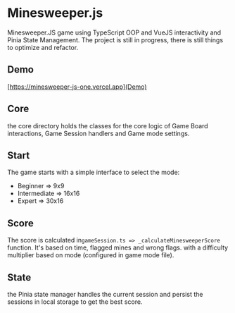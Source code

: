 # Minesweeper.js

Minesweeper.JS game using TypeScript OOP and VueJS interactivity and Pinia State Management. The project is still in progress, there is still things to optimize and refactor.

## Demo

[https://minesweeper-js-one.vercel.app](Demo)

## Core

the core directory holds the classes for the core logic of Game Board interactions, Game Session handlers and Game mode settings.

## Start

The game starts with a simple interface to select the mode:

- Beginner => 9x9
- Intermediate => 16x16
- Expert => 30x16

## Score

The score is calculated in`gameSession.ts => _calculateMinesweeperScore` function. It's based on time, flagged mines and wrong flags. with a difficulty multiplier based on mode (configured in game mode file).

## State

the Pinia state manager handles the current session and persist the sessions in local storage to get the best score.
